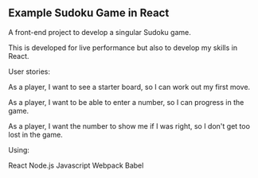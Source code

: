 ## Example Sudoku Game in React

A front-end project to develop a singular Sudoku game.

This is developed for live performance but also to develop my skills in React.

User stories:

As a player, I want to see a starter board, so I can work out my first move.

As a player, I want to be able to enter a number, so I can progress in the game.

As a player, I want the number to show me if I was right, so I don't get too lost in the game.

Using:

React
Node.js
Javascript
Webpack
Babel
